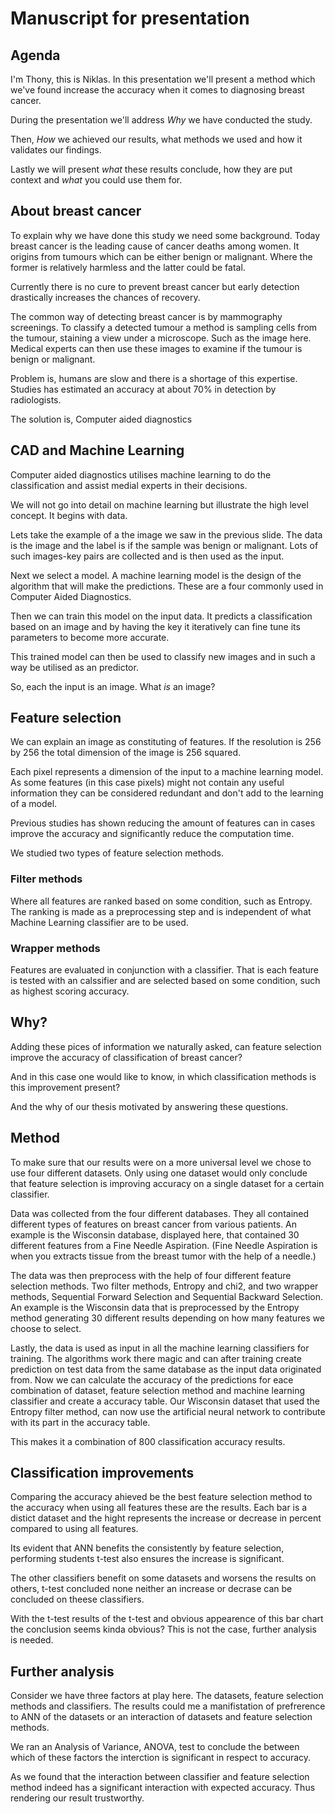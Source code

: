 # Manuscript for presentation

## Agenda

I'm Thony, this is Niklas. In this presentation we'll present a method which we've found increase the accuracy when it comes to diagnosing breast cancer.

During the presentation we'll address *Why* we have conducted the study.

Then, *How* we achieved our results, what methods we used and how it validates our findings.

Lastly we will present *what* these results conclude, how they are put context and *what* you could use them for.

## About breast cancer

To explain why we have done this study we need some background. Today breast cancer is the leading cause of cancer deaths among women. It origins from tumours which can be either benign or malignant. Where the former is relatively harmless and the latter could be fatal.

Currently there is no cure to prevent breast cancer but early detection drastically increases the chances of recovery.

The common way of detecting breast cancer is by mammography screenings. To classify a detected tumour a method is sampling cells from the tumour, staining a view under a microscope. Such as the image here. Medical experts can then use these images to examine if the tumour is benign or malignant.

Problem is, humans are slow and there is a shortage of this expertise. Studies has estimated an accuracy at about 70% in detection by radiologists.

The solution is, Computer aided diagnostics


## CAD and Machine Learning

Computer aided diagnostics utilises machine learning to do the classification and assist medial experts in their decisions.

We will not go into detail on machine learning but illustrate the high level concept. It begins with data.

Lets take the example of a the image we saw in the previous slide. The data is the image and the label is if the sample was benign or malignant. Lots of such images-key pairs are collected and is then used as the input.

Next we select a model. A machine learning model is the design of the algorithm that will make the predictions. These are a four commonly used in Computer Aided Diagnostics.

Then we can train this model on the input data. It predicts a classification based on an image and by having the key it iteratively can fine tune its parameters to become more accurate.

This trained model can then be used to classify new images and in such a way be utilised as an predictor.

So, each the input is an image. What *is* an image?

## Feature selection

We can explain an image as constituting of features. If the resolution is 256 by 256 the total dimension of the image is 256 squared.

Each pixel represents a dimension of the input to a machine learning model. As some features (in this case pixels) might not contain any useful information they can be considered redundant and don't add to the learning of a model.

Previous studies has shown reducing the amount of features can in cases improve the accuracy and significantly reduce the computation time.

We studied two types of feature selection methods.

### Filter methods

Where all features are ranked based on some condition, such as Entropy. The ranking is made as a preprocessing step and is independent of what Machine Learning classifier are to be used.

### Wrapper methods

Features are evaluated in conjunction with a classifier. That is each feature is tested with an calssifier and are selected based on some condition, such as highest scoring accuracy.

## Why?

Adding these pices of information we naturally asked, can feature selection improve the accuracy of classification of breast cancer?

And in this case one would like to know, in which classification methods is this improvement present?

And the why of our thesis motivated by answering these questions.

## Method

To make sure that our results were on a more universal level we chose to use four different datasets. Only using one dataset would only conclude that feature selection is improving accuracy on a single dataset for a certain classifier.     

Data was collected from the four different databases. They all contained different types of features on breast cancer from various patients. An example is the Wisconsin database, displayed here, that contained 30 different features from a Fine Needle Aspiration. (Fine Needle Aspiration is when you extracts tissue from the breast tumor with the help of a needle.)

The data was then preprocess with the help of four different feature selection methods. Two filter methods, Entropy and chi2, and two wrapper methods, Sequential Forward Selection and Sequential Backward Selection. An example is the Wisconsin data that is preprocessed by the Entropy method generating 30 different results depending on how many features we choose to select.

Lastly, the data is used as input in all the machine learning classifiers for training. The algorithms work there magic and can after training create prediction on test data from the same database as the input data originated from. Now we can calculate the accuracy of the predictions for eace combination of dataset, feature selection method and machine learning classifier and create a accuracy table.  Our Wisconsin dataset that used the Entropy filter method, can now use the artificial neural network to contribute with its part in the accuracy table.

This makes it a combination of 800 classification accuracy results.

## Classification improvements

Comparing the accuracy ahieved be the best feature selection method to the accuracy when using all features these are the results. Each bar is a distict dataset and the hight represents the increase or decrease in percent compared to using all features.

Its evident that ANN benefits the consistently by feature selection, performing students t-test also ensures the increase is significant.

The other classifiers benefit on some datasets and worsens the results on others, t-test concluded none neither an increase or decrase can be concluded on theese classifiers.

With the t-test results of the t-test and obvious appearence of this bar chart the conclusion seems kinda obvious? This is not the case, further analysis is needed.

## Further analysis

Consider we have three factors at play here. The datasets, feature selection methods and classifiers. The results could me a manifistation of prefrerence to ANN of the datasets or an interaction of datasets and feature selection methods.

We ran an Analysis of Variance, ANOVA, test to conclude the between which of these factors the interction is significant in respect to accuracy.

As we found that the interaction between classifier and feature selection method indeed has a significant interaction with expected accuracy. Thus rendering our result trustworthy.
